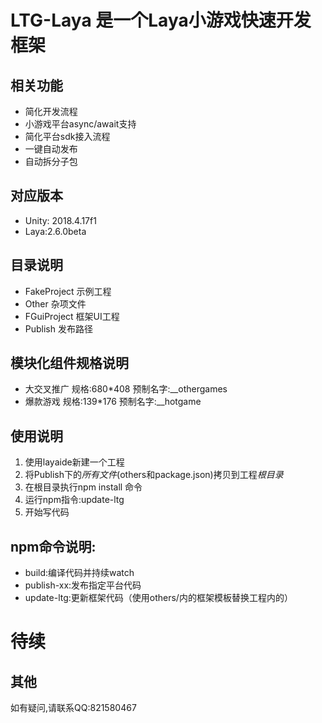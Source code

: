 # LTG-Laya 是一个Laya小游戏快速开发框架
## 相关功能
* 简化开发流程
* 小游戏平台async/await支持
* 简化平台sdk接入流程
* 一键自动发布
* 自动拆分子包
## 对应版本
* Unity: 2018.4.17f1 
* Laya:2.6.0beta 

## 目录说明
* FakeProject 示例工程
* Other 杂项文件
* FGuiProject 框架UI工程
* Publish 发布路径

## 模块化组件规格说明
* 大交叉推广 
	规格:680*408
	预制名字:__othergames
* 爆款游戏
	规格:139*176
	预制名字:__hotgame

## 使用说明
1. 使用layaide新建一个工程
2. 将Publish下的*所有文件*(others和package.json)拷贝到工程*根目录*
3. 在根目录执行npm install 命令
4. 运行npm指令:update-ltg
5. 开始写代码

## npm命令说明:
* build:编译代码并持续watch
* publish-xx:发布指定平台代码
* update-ltg:更新框架代码（使用others/内的框架模板替换工程内的）

# 待续

## 其他
如有疑问,请联系QQ:821580467


